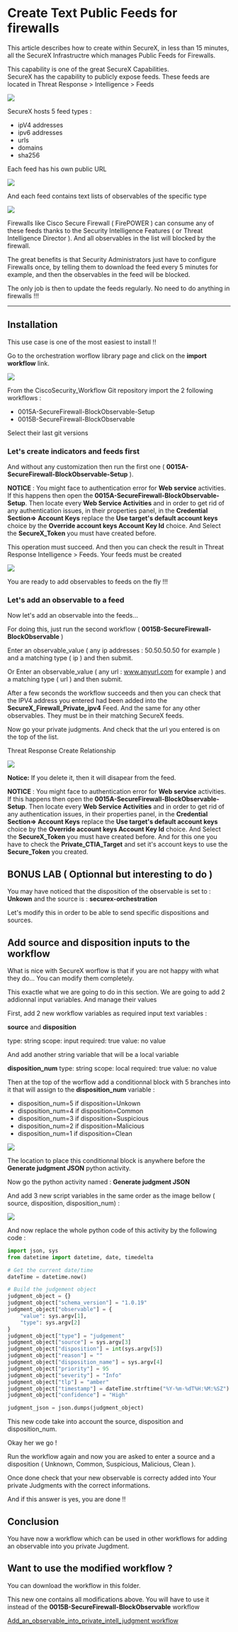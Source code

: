 # Create Text Public Feeds for firewalls

This article describes how to create within SecureX, in less than 15 minutes, all the SecureX Infrastructre which manages Public Feeds for Firewalls.

This capability is one of the great SecureX Capabilities.  
SecureX has the capability to publicly expose feeds. These feeds are located in Threat Response > Intelligence > Feeds


![](./assets/img-1.png)


SecureX hosts 5 feed types :

- ipV4 addresses
- ipv6 addresses
- urls
- domains
- sha256

Each feed has his own public URL

![](./assets/img-2.png)

And each feed contains text lists of observables of the specific type

![](./assets/img-3.png)

Firewalls like Cisco Secure Firewall ( FirePOWER ) can consume any of these feeds thanks to the Security Intelligence Features ( or Threat Intelligence Director ). And all observables in the list will blocked by the firewall.

The great benefits is that Security Administrators just have to configure Firewalls once, by telling them to download the feed every 5 minutes for example, and then the observables in the feed will be blocked.

The only job is then to update the feeds regularly. No need to do anything in firewalls !!!


---
## Installation

This use case is one of the most easiest to install !!

Go to the orchestration worflow library page and click on the **import workflow** link.

![](./assets/img-4.png)

From the CiscoSecurity_Workflow Git repository import the 2 following workflows :

- 0015A-SecureFirewall-BlockObservable-Setup
- 0015B-SecureFirewall-BlockObservable


Select their last git versions

### Let's create indicators and feeds first

And without any customization then run the first one ( **0015A-SecureFirewall-BlockObservable-Setup** ).

**NOTICE**  : You might face to authentication error for **Web service** activities. If this happens then open the **0015A-SecureFirewall-BlockObservable-Setup**. Then locate every **Web Service Activities** and in order to get rid of any authentication issues, in their properties panel, in the  **Credential Section=> Account Keys** replace the **Use target's default account keys** choice by the **Override account keys Account Key Id** choice. And Select the **SecureX_Token** you must have created before. 

This operation must succeed. And then you can check the result in Threat Response Intelligence > Feeds. Your feeds must be created

![](./assets/img-1.png)

You are ready to add observables to feeds on the fly !!!

### Let's add an observable to a feed

Now let's add an observable into the feeds... 

For doing this, just run the second workflow ( **0015B-SecureFirewall-BlockObservable** )

Enter an observable_value ( any ip addresses : 50.50.50.50 for example ) and a matching type ( ip ) and then submit.

Or Enter an observable_value ( any url : www.anyurl.com for example ) and a matching type ( url ) and then submit.

After a few seconds the workflow succeeds and then you can check that the IPV4 address you entered had been added into the **SecureX_Firewall_Private_ipv4** Feed. And the same for any other observables. They must be in their matching SecureX feeds.

Now go your private judgments. And check that the url you entered is on the top of the list. 

Threat Response Create Relationship

![](./assets/img-6.png)

**Notice:** If you delete it, then it will disapear from the feed.

**NOTICE**  : You might face to authentication error for **Web service** activities. If this happens then open the **0015A-SecureFirewall-BlockObservable-Setup**. Then locate every **Web Service Activities** and in order to get rid of any authentication issues, in their properties panel, in the  **Credential Section=> Account Keys** replace the **Use target's default account keys** choice by the **Override account keys Account Key Id** choice. And Select the **SecureX_Token** you must have created before.   And for this one you have to check the **Private_CTIA_Target** and set it's account keys to use the **Secure_Token** you created.

## BONUS LAB ( Optionnal but interesting to do )

You may have noticed that the disposition of the observable is set to : **Unkown** and the source is : **securex-orchestration**

Let's modify this in order to be able to send specific dispositions and sources.

## Add source and disposition inputs to the workflow

What is nice with SecureX worflow is that if you are not happy with what they do... You can modify them completely.

This exactle what we are going to do in this section. We are going to add 2 addionnal input variables. And manage their values

First, add 2 new workflow variables as required input text variables  :

**source** and **disposition**

type: string
scope: input
required: true
value: no value

And add another string variable that will be a local variable

**disposition_num**
type: string
scope: local
required: true
value: no value

Then at the top of the worflow add a conditionnal block with 5 branches into it that will assign to the **disposition_num** variable :

- disposition_num=5 if disposition=Unkown
- disposition_num=4 if disposition=Common
- disposition_num=3 if disposition=Suspicious
- disposition_num=2 if disposition=Malicious
- disposition_num=1 if disposition=Clean

![](./assets/img-7.png)

The location to place this conditionnal block is anywhere before the **Generate judgment JSON** python activity.

Now go the python activity named : **Generate judgment JSON**

And add 3 new script variables in the same order as the image bellow ( source, disposition, disposition_num) :

![](./assets/img-8.png)

And now replace the whole python code of this activity by the following code :

```python
import json, sys
from datetime import datetime, date, timedelta

# Get the current date/time
dateTime = datetime.now()

# Build the judgement object
judgment_object = {}
judgment_object["schema_version"] = "1.0.19"
judgment_object["observable"] = {
	"value": sys.argv[1],
	"type": sys.argv[2]
}
judgment_object["type"] = "judgement"
judgment_object["source"] = sys.argv[3]
judgment_object["disposition"] = int(sys.argv[5])
judgment_object["reason"] = ""
judgment_object["disposition_name"] = sys.argv[4]
judgment_object["priority"] = 95
judgment_object["severity"] = "Info"
judgment_object["tlp"] = "amber"
judgment_object["timestamp"] = dateTime.strftime("%Y-%m-%dT%H:%M:%SZ")
judgment_object["confidence"] = "High"

judgment_json = json.dumps(judgment_object)
```

This new code take into account the source, disposition and disposition_num.

Okay her we go !

Run the workflow again and now you are asked to enter a source and a disposition ( Unknown, Common, Suspicious, Malicious, Clean ).

Once done check that your new observable is correcty added into Your private Judgments with the correct informations.

And if this answer is yes, you are done !!

## Conclusion

You have now a workflow which can be used in other workflows for adding an observable into you private Jugdment.

## Want to use the modified workflow ?

You can download the workflow in this folder. 

This new one contains all modifications above. You will have to use it instead of the **0015B-SecureFirewall-BlockObservable** workflow

[Add_an_observable_into_private_intell_judgment workflow](https://github.com/pcardotatgit/SecureX_Workflows_and_Stuffs/tree/master/500-SecureX_Workflow_examples/Atomics/Add_an_observable_into_private_intell_judgment)